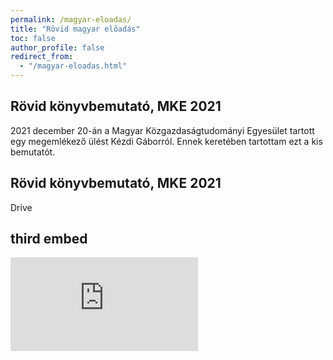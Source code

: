 ```yaml
---
permalink: /magyar-eloadas/
title: "Rövid magyar előadás"
toc: false
author_profile: false
redirect_from:
  - "/magyar-eloadas.html"
---
```


## Rövid könyvbemutató, MKE 2021

2021 december 20-án a Magyar Közgazdaságtudományi Egyesület tartott egy megemlékező ülést Kézdi Gáborról. Ennek keretében tartottam ezt a kis bemutatót. 

<object data="https://github.com/gabors-data-analysis/gabors-data-analysis.github.io/blob/master/files/mke-bekes-2021-12-20a.pdf" width="1000" height="1000" type='application/pdf'></object>

## Rövid könyvbemutató, MKE 2021

Drive

<object data="https://drive.google.com/file/d/1sREBJSRosoXRKZbrCS8Ifbo8jKrFzolz/view?usp=sharing" width="6000" height="6000" type='application/pdf'></object>



## third embed

<embed src="https://github.com/gabors-data-analysis/gabors-data-analysis.github.io/blob/master/files/mke-bekes-2021-12-20a.pdf" type="application/pdf"/>